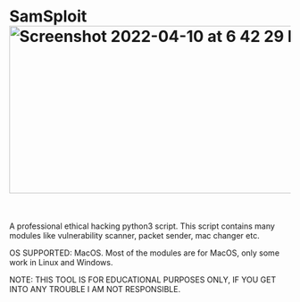 # SamSploit<img width="1400" height="300" alt="Screenshot 2022-04-10 at 6 42 29 PM" src="https://user-images.githubusercontent.com/84723027/162620148-b0a6f858-f61a-4061-bb9c-025bfc3d1334.png">
<br>

A professional ethical hacking python3 script. This script contains many modules like vulnerability scanner, packet sender, mac changer etc.

OS SUPPORTED: MacOS. Most of the modules are for MacOS, only some work in Linux and Windows.

NOTE: THIS TOOL IS FOR EDUCATIONAL PURPOSES ONLY, IF YOU GET INTO ANY TROUBLE I AM NOT RESPONSIBLE.

